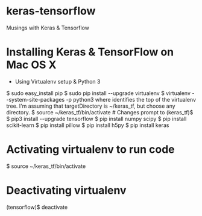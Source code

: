# keras-tensorflow
Musings with Keras &amp; Tensorflow

# Installing Keras & TensorFlow on Mac OS X
- Using Virtualenv setup & Python 3

$ sudo easy_install pip
$ sudo pip install --upgrade virtualenv 
$ virtualenv --system-site-packages -p python3 <targetDirectory>
where <targetDirectory> identifies the top of the virtualenv tree. I'm assuming that targetDirectory is ~/keras_tf, but choose any directory.
$ source ~/keras_tf/bin/activate # Changes prompt to (keras_tf)$
$ pip3 install --upgrade tensorflow
$ pip install numpy scipy
$ pip install scikit-learn
$ pip install pillow
$ pip install h5py
$ pip install keras

# Activating virtualenv to run code
$ source ~/keras_tf/bin/activate

# Deactivating virtualenv
(tensorflow)$ deactivate 
